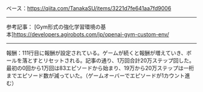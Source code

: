 ベース：https://qiita.com/TanakaSU/items/3221d7fe641aa7fd9006
***
参考記事：
[Gym形式の強化学習環境の基本]<https://developers.agirobots.com/jp/openai-gym-custom-env/>
***
報酬：111行目に報酬が設定されている。ゲームが続くと報酬が増えていき、ボールを落とすとリセットされる。記事の通り、1万回合計20万ステップ回した。最初の0回から1万回は83エピソードから始まり、19万から20万ステップは一桁までエピソード数が減っていた。（ゲームオーバーでエピソードが1カウント進む）
